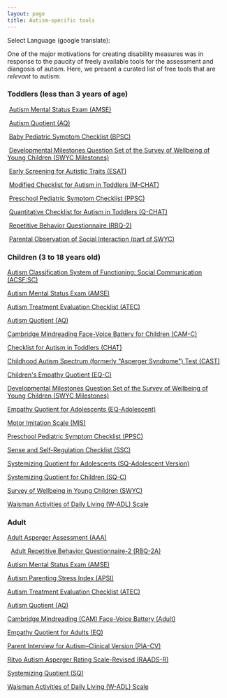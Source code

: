 ```yaml
---
layout: page
title: Autism-specific tools
---
```

  
Select Language (google translate):  

<div id="google_translate_element"></div><script type="text/javascript">
function googleTranslateElementInit() {
  new google.translate.TranslateElement({pageLanguage: 'en', layout: google.translate.TranslateElement.InlineLayout.SIMPLE, gaTrack: true, gaId: 'UA-64320648-1'}, 'google_translate_element');
}
</script><script type="text/javascript" src="//translate.google.com/translate_a/element.js?cb=googleTranslateElementInit"></script>  

One of the major motivations for creating disability measures was in response to the paucity of freely available tools for the assessment and diangosis of autism.  Here, we present a curated list of free tools that are *relevant* to autism:

### Toddlers (less than 3 years of age)

 [Autism Mental Status Exam (AMSE)](http://disabilitymeasures.org/amse) 
  
  
  [Autism Quotient (AQ)](http://disabilitymeasures.org/aq) 
  
  
  [Baby Pediatric Symptom Checklist (BPSC)](http://disabilitymeasures.org/BPSC/) 
  
  
  [Developmental Milestones Question Set of the Survey of Wellbeing of Young Children (SWYC Milestones)](http://disabilitymeasures.org/SWYC-Milestones)   
  
  [Early Screening for Autistic Traits (ESAT)](http://disabilitymeasures.org/ESAT) 
  
  
  [Modified Checklist for Autism in Toddlers (M-CHAT)](http://disabilitymeasures.org/m-chat) 
  
  
  [Preschool Pediatric Symptom Checklist (PPSC)](http://disabilitymeasures.org/PPSC/) 
  
  
  [Quantitative Checklist for Autism in Toddlers (Q-CHAT)](http://disabilitymeasures.org/qchat) 
  
  
  [Repetitive Behavior Questionnaire (RBQ-2)](http://disabilitymeasures.org/RBQ-2)  
  
  
  [Parental Observation of Social Interaction (part of SWYC)](http://disabilitymeasures.org/swyc) 
  
  
### Children (3 to 18 years old)

[Autism Classification System of Functioning: Social Communication (ACSF:SC)](http://disabilitymeasures.org/acsf-sc) 


  [Autism Mental Status Exam (AMSE)](http://disabilitymeasures.org/amse)


  [Autism Treatment Evaluation Checklist (ATEC)](http://disabilitymeasures.org/atec)


 [Autism Quotient (AQ)](http://disabilitymeasures.org/aq)


[Cambridge Mindreading Face-Voice Battery for Children (CAM-C)](http://disabilitymeasures.org/CAM-C/)


[Checklist for Autism in Toddlers (CHAT)](http://disabilitymeasures.org/CHAT)
 

[Childhood Autism Spectrum (formerly "Asperger Syndrome") Test (CAST)](http://disabilitymeasures.org/cast) 
  

[Children's Empathy Quotient (EQ-C)](http://disabilitymeasures.org/EQC) 
  

[Developmental Milestones Question Set of the Survey of Wellbeing of Young Children (SWYC Milestones)](http://disabilitymeasures.org/SWYC-Milestones) 


  [Empathy Quotient for Adolescents (EQ-Adolescent)](http://disabilitymeasures.org/EQ-Adol)


  [Motor Imitation Scale (MIS)](http://disabilitymeasures.org/mis) 


[Preschool Pediatric Symptom Checklist (PPSC)](http://disabilitymeasures.org/PPSC/)


  [Sense and Self-Regulation Checklist (SSC)](http://disabilitymeasures.org/ssc) 


  [Systemizing Quotient for Adolescents (SQ-Adolescent Version)](http://disabilitymeasures.org/SQAdolescent)


  [Systemizing Quotient for Children (SQ-C)](http://disabilitymeasures.org/SQChild) 


[Survey of Wellbeing in Young Children (SWYC)](http://disabilitymeasures.org/SWYC)


  [Waisman Activities of Daily Living (W-ADL) Scale](http://disabilitymeasures.org/w-adl)
  
### Adult

 [Adult Asperger Assessment (AAA)](http://disabilitymeasures.org/aaa)
 
 
 [Adult Repetitive Behavior Questionnaire-2 (RBQ-2A)](http://disabilitymeasures.org/RBQ-2A) 
 
 
 [Autism Mental Status Exam (AMSE)](http://disabilitymeasures.org/amse)
 
 
 [Autism Parenting Stress Index (APSI)](http://disabilitymeasures.org/apsi)
 
 
 [Autism Treatment Evaluation Checklist (ATEC)](http://disabilitymeasures.org/atec) 


[Autism Quotient (AQ)](http://disabilitymeasures.org/aq)
 

[Cambridge Mindreading (CAM) Face-Voice Battery (Adult)](http://disabilitymeasures.org/CAM-Adult/) 


  [Empathy Quotient for Adults (EQ)](http://disabilitymeasures.org/EQ-Adult)
 

[Parent Interview for Autism–Clinical Version (PIA–CV)](http://disabilitymeasures.org/pia-cv)
 

[Ritvo Autism Asperger Rating Scale-Revised (RAADS-R)](http://disabilitymeasures.org/raads-r)
 

[Systemizing Quotient (SQ)](http://disabilitymeasures.org/SQ-Adult) 
 

[Waisman Activities of Daily Living (W-ADL) Scale](http://disabilitymeasures.org/w-adl)

